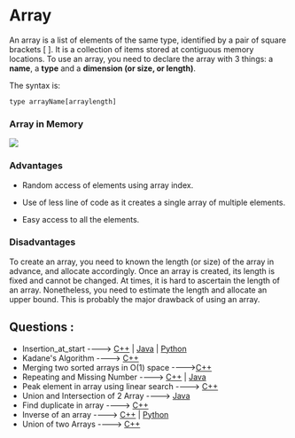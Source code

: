 # Array

An array is a list of elements of the same type, identified by a pair of square brackets [ ]. It is a collection of items stored at contiguous memory locations. To use an array, you need to declare the array with 3 things: a **name**, a **type** and a **dimension (or size, or length)**.

The syntax is:

`type arrayName[arraylength]`

### Array in Memory

![](https://media.geeksforgeeks.org/wp-content/uploads/array-2.png)

### Advantages

- Random access of elements using array index.

- Use of less line of code as it creates a single array of multiple elements.

- Easy access to all the elements.

### Disadvantages

To create an array, you need to known the length (or size) of the array in advance, and allocate accordingly. Once an array is created, its length is fixed and cannot be changed. At times, it is hard to ascertain the length of an array. Nonetheless, you need to estimate the length and allocate an upper bound. This is probably the major drawback of using an array.


## Questions :
- Insertion_at_start ----> [C++](/Code/C++/insertion_at_start.cpp) | [Java](/Code/Java/insertion_at_start.java) | [Python](/Code/Python/insertion_at_start.py)
- Kadane's Algorithm ----> [C++](/Code/C++/kadane_algo.cpp)
- Merging two sorted arrays in O(1) space ---->[C++](/Code/C++/merge_in_constant_space.cpp)
- Repeating and Missing Number ----> [C++](/Code/C++/repeating_and_missing_number.cpp) | [Java](/Code/Java/Repeating_And_Missing_Number.java)
- Peak element in array using linear search ----> [C++](/Code/C++/peak_value_linear_search.cpp)
- Union and Intersection of 2 Array ----> [Java](/Code/Java/unionANDinter.java)
- Find duplicate in array ----> [C++](/Code/C++/Duplicate_in_array.cpp)
- Inverse of an array ----> [C++](Code/C++/inverse_of_an_array.cpp) | [Python](/Code/Python/inverseArray.py)
- Union of two Arrays ----> [C++](Code/C++/Union_of_two_unsorted_array.cpp)